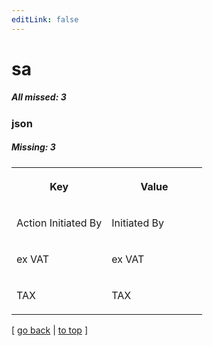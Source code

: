 ```yaml
---
editLink: false
---
```


# sa

##### All missed: 3


### json

##### Missing: 3

<table width="100%">
<tr><th width="50%">

Key

</th><th width="50%">

Value

</th></tr>
<tr><td width="50%">

Action Initiated By

</td><td width="50%">

Initiated By

</td></tr>
<tr><td width="50%">

ex VAT

</td><td width="50%">

ex VAT

</td></tr>
<tr><td width="50%">

TAX

</td><td width="50%">

TAX

</td></tr>
</table>

[ [go back](../status.md) | [to top](#) ]

